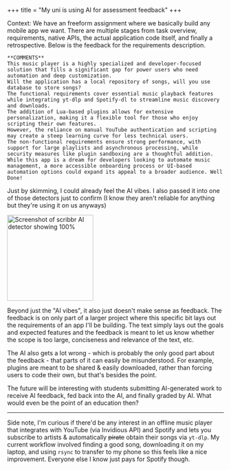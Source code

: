 +++
title = "My uni is using AI for assessment feedback"
+++

Context: We have an freeform assignment where we basically build any mobile app we want. There are multiple stages from task overview, requirements, native APIs, the actual application code itself, and finally a retrospective. Below is the feedback for the requirements description.

```
**COMMENTS**
This music player is a highly specialized and developer-focused solution that fills a significant gap for power users who need automation and deep customization. 
Will the application has a local repository of songs, will you use database to store songs?
The functional requirements cover essential music playback features while integrating yt-dlp and Spotify-dl to streamline music discovery and downloads. 
The addition of Lua-based plugins allows for extensive personalization, making it a flexible tool for those who enjoy scripting their own features. 
However, the reliance on manual YouTube authentication and scripting may create a steep learning curve for less technical users. 
The non-functional requirements ensure strong performance, with support for large playlists and asynchronous processing, while security measures like plugin sandboxing are a thoughtful addition. 
While this app is a dream for developers looking to automate music management, a more accessible onboarding process or UI-based automation options could expand its appeal to a broader audience. Well Done!
```

Just by skimming, I could already feel the AI vibes. I also passed it into one of those detectors just to confirm (I know they aren't reliable for anything but they're using it on us anyways)

<img src="/images/ai-detect.png" alt="Screenshot of scribbr AI detector showing 100%" width="200"/>

Beyond just the "AI vibes", it also just doesn't make sense as feedback. The feedback is on only part of a larger project where this specific bit lays out the requirements of an app I'll be building. The text simply lays out the goals and expected features and the feedback is meant to let us know whether the scope is too large, conciseness and relevance of the text, etc.

The AI also gets a lot wrong - which is probably the only good part about the feedback - that parts of it can easily be misunderstood. For example, plugins are meant to be shared & easily downloaded, rather than forcing users to code their own, but that's besides the point.

The future will be interesting with students submitting AI-generated work to receive AI feedback, fed back into the AI, and finally graded by AI. What would even be the point of an education then?

<hr>

Side note, I'm curious if there'd be any interest in an offline music player that integrates with YouTube (via Invidious API) and Spotify and lets you subscribe to artists & automatically ~~pirate~~ obtain their songs via `yt-dlp`. My current workflow involved finding a good song, downloading it on my laptop, and using `rsync` to transfer to my phone so this feels like a nice improvement. Everyone else I know just pays for Spotify though.
